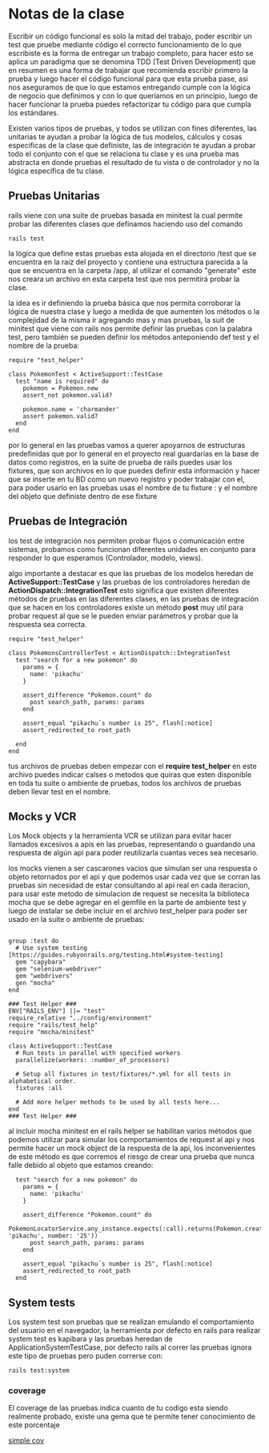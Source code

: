 
# Notas de la clase

Escribir un código funcional es solo la mitad del trabajo, poder escribir un test que pruebe mediante código el correcto funcionamiento de lo que escribiste es la forma de entregar un trabajo completo, para hacer esto se aplica un paradigma que se denomina TDD (Test Driven Development) que en resumen es una forma de trabajar que recomienda escribir primero la prueba y luego hacer el código funcional para que esta prueba pase, asi nos aseguramos de que lo que estamos entregando cumple con la lógica de negocio que definimos y con lo que queríamos en un principio, luego de hacer funcionar la prueba puedes refactorizar tu código para que cumpla los estándares.

Existen varios tipos de pruebas, y todos se utilizan con fines diferentes, las unitarias te ayudan a probar la lógica de tus modelos, cálculos y cosas especificas de la clase que definiste, las de integración te ayudan a probar todo el conjunto con el que se relaciona tu clase y es una prueba mas abstracta en donde pruebas el resultado de tu vista o de controlador y no la lógica especifica de tu clase.

## Pruebas Unitarias
rails viene con una suite de pruebas basada en minitest la cual permite probar las diferentes clases que definamos haciendo uso del comando 

` rails test `

la lógica que define estas pruebas esta alojada en el directorio /test que se encuentra en la raíz del proyecto y contiene una estructura parecida a la que se encuentra en la carpeta /app, al utilizar el comando "generate" este nos creara un archivo en esta carpeta test que nos permitirá probar la clase.

la idea es ir definiendo la prueba básica que nos permita corroborar la lógica de nuestra clase y luego a medida de que aumenten los métodos o la complejidad de la misma ir agregando mas y mas pruebas, la suit de minitest que viene con rails nos permite definir las pruebas con la palabra test, pero también se pueden definir los métodos anteponiendo def test y el nombre de la prueba:

``` [ruby]
require "test_helper"

class PokemonTest < ActiveSupport::TestCase
  test "name is required" do
    pokemon = Pokemon.new
    assert_not pokemon.valid?

    pokemon.name = 'charmander'
    assert pokemon.valid?
  end
end

```

por lo general en las pruebas vamos a querer apoyarnos de estructuras predefinidas que por lo general en el proyecto real guardarías en la base de datos como registros, en la suite de prueba de rails puedes usar los fixtures, que son archivos en lo que puedes definir esta información y hacer que se inserte en tu BD como un nuevo registro y poder trabajar con el, para poder usarlo en las pruebas usas el nombre de tu fixture : y el nombre del objeto que definiste dentro de ese fixture 


## Pruebas de Integración

los test de integración nos permiten probar flujos o comunicación entre sistemas, probamos como funcionan diferentes unidades en conjunto para responder lo que esperamos (Controlador, modelo, views).

algo importante a destacar es que las pruebas de los modelos heredan de **ActiveSupport::TestCase** y las pruebas de los controladores heredan de **ActionDispatch::IntegrationTest** esto significa que existen diferentes métodos de pruebas en las diferentes clases, en las pruebas de integración que se hacen en los controladores existe un método **post** muy util para probar request al que se le pueden enviar parámetros y probar que la respuesta sea correcta.

``` [ruby]
require "test_helper"

class PokemonsControllerTest < ActionDispatch::IntegrationTest
  test "search for a new pokemon" do
    params = {
      name: 'pikachu'
    }

    assert_difference "Pokemon.count" do
      post search_path, params: params
    end

    assert_equal "pikachu´s number is 25", flash[:notice]
    assert_redirected_to root_path

  end
end
```
tus archivos de pruebas deben empezar con el **require test_helper** en este archivo puedes indicar calses o metodos que quiras que esten disponible en toda tu suite o ambiente de pruebas, todos los archivos de pruebas deben llevar test en el nombre.

## Mocks y VCR
Los Mock objects y la herramienta VCR se utilizan para evitar hacer llamados excesivos a apis en las pruebas, representando o guardando una respuesta de algún api para poder reutilizarla cuantas veces sea necesario. 

los mocks vienen a ser cascarones vacios que simulan ser una respuesta o objeto retornados por el api y que podemos usar cada vez que se corran las pruebas sin necesidad de estar consultando al api real en cada iteracion, para usar este metodo de simulacion de request se necesita la biblioteca mocha que se debe agregar en el gemfile en la parte de ambiente test y luego de instalar se debe incluir en el archivo test_helper para poder ser usado en la suite o ambiente de pruebas:

``` [ruby]

group :test do
  # Use system testing [https://guides.rubyonrails.org/testing.html#system-testing]
  gem "capybara"
  gem "selenium-webdriver"
  gem "webdrivers"
  gen "mocha"
end

### Test Helper ###
ENV["RAILS_ENV"] ||= "test"
require_relative "../config/environment"
require "rails/test_help"
require "mocha/minitest"

class ActiveSupport::TestCase
  # Run tests in parallel with specified workers
  parallelize(workers: :number_of_processors)

  # Setup all fixtures in test/fixtures/*.yml for all tests in alphabetical order.
  fixtures :all

  # Add more helper methods to be used by all tests here...
end
### Test Helper ###

```

al incluir mocha minitest en el rails helper se habilitan varios métodos que podemos utilizar para simular los comportamientos de request al api y nos permite hacer un mock object de la respuesta de la api, los inconvenientes de este método es que corremos el riesgo de crear una prueba que nunca falle debido al objeto que estamos creando:

``` [ruby]
  test "search for a new pokemon" do
    params = {
      name: 'pikachu'
    }

    assert_difference "Pokemon.count" do
      PokemonLocatorService.any_instance.expects(:call).returns(Pokemon.create(name: 'pikachu', number: '25'))
      post search_path, params: params
    end

    assert_equal "pikachu´s number is 25", flash[:notice]
    assert_redirected_to root_path
  end
```

## System tests
Los system test son pruebas que se realizan emulando el comportamiento del usuario en el navegador, la herramienta por defecto en rails
para realizar system test es kapibara y las pruebas heredan de ApplicationSystemTestCase, por defecto rails al correr las pruebas ignora este tipo
de pruebas pero puden correrse con:

`rails test:system`

### coverage
El coverage de las pruebas indica cuanto de tu codigo esta siendo realmente probado, existe una gema que te permite tener conocimiento de este porcentaje

[simple cov](https://github.com/simplecov-ruby/simplecov "Simple cov")

